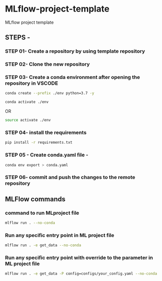 # MLflow-project-template
MLflow project template

## STEPS -

### STEP 01- Create a repository by using template repository

### STEP 02- Clone the new repository

### STEP 03- Create a conda environment after opening the repository in VSCODE

```bash
conda create --prefix ./env python=3.7 -y
```

```bash
conda activate ./env
```
OR
```bash
source activate ./env
```

### STEP 04- install the requirements
```bash
pip install -r requirements.txt
```

### STEP 05 - Create conda.yaml file -
```bash
conda env export > conda.yaml
```

### STEP 06- commit and push the changes to the remote repository


## MLFlow commands

### command to run MLproject file
```bash
mlflow run . --no-conda
```

### Run any specific entry point in ML project file
```bash
mlflow run . -e get_data --no-conda
```

### Run any specific entry point with override to the parameter in ML project file
```bash
mlflow run . -e get_data -P config=configs/your_config.yaml --no-conda
```
